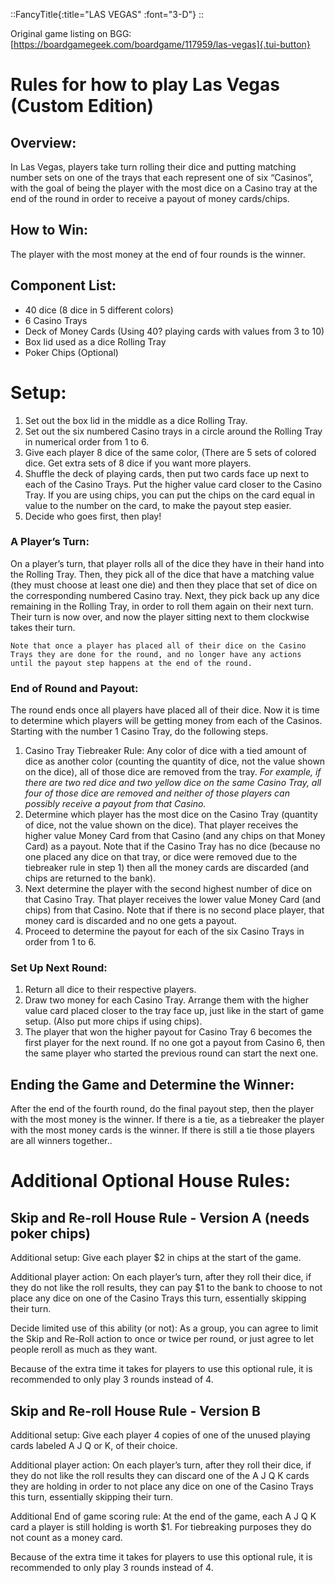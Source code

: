 ::FancyTitle{:title="LAS VEGAS" :font="3-D"}
::

Original game listing on BGG: [https://boardgamegeek.com/boardgame/117959/las-vegas]{.tui-button}

# Rules for how to play Las Vegas (Custom Edition)

## Overview:

In Las Vegas, players take turn rolling their dice and putting matching number sets on one of the trays that each represent one of six “Casinos”, with the goal of being the player with the most dice on a Casino tray at the end of the round in order to receive a payout of money cards/chips.

## How to Win:

The player with the most money at the end of four rounds is the winner.

## Component List:

- 40 dice (8 dice in 5 different colors)
- 6 Casino Trays
- Deck of Money Cards (Using 40? playing cards with values from 3 to 10)
- Box lid used as a dice Rolling Tray
- Poker Chips (Optional)

# Setup:

1. Set out the box lid in the middle as a dice Rolling Tray.
2. Set out the six numbered Casino trays in a circle around the Rolling Tray in numerical order from 1 to 6.
3. Give each player 8 dice of the same color, (There are 5 sets of colored dice. Get extra sets of 8 dice if you want more players.
4. Shuffle the deck of playing cards, then put two cards face up next to each of the Casino Trays. Put the higher value card closer to the Casino Tray. If you are using chips, you can put the chips on the card equal in value to the number on the card, to make the payout step easier.
5. Decide who goes first, then play!

### A Player’s Turn:

On a player’s turn, that player rolls all of the dice they have in their hand into the Rolling Tray. Then, they pick all of the dice that have a matching value (they must choose at least one die) and then they place that set of dice on the corresponding numbered Casino tray. Next, they pick back up any dice remaining in the Rolling Tray, in order to roll them again on their next turn. Their turn is now over, and now the player sitting next to them clockwise takes their turn.

`Note that once a player has placed all of their dice on the Casino Trays they are done for the round, and no longer have any actions until the payout step happens at the end of the round.`

### End of Round and Payout:

The round ends once all players have placed all of their dice. Now it is time to determine which players will be getting money from each of the Casinos.
Starting with the number 1 Casino Tray, do the following steps.

1. Casino Tray Tiebreaker Rule: Any color of dice with a tied amount of dice as another color (counting the quantity of dice, not the value shown on the dice), all of those dice are removed from the tray.
   _For example, if there are two red dice and two yellow dice on the same Casino Tray, all four of those dice are removed and neither of those players can possibly receive a payout from that Casino._
2. Determine which player has the most dice on the Casino Tray (quantity of dice, not the value shown on the dice). That player receives the higher value Money Card from that Casino (and any chips on that Money Card) as a payout. Note that if the Casino Tray has no dice (because no one placed any dice on that tray, or dice were removed due to the tiebreaker rule in step 1) then all the money cards are discarded (and chips are returned to the bank).
3. Next determine the player with the second highest number of dice on that Casino Tray. That player receives the lower value Money Card (and chips) from that Casino. Note that if there is no second place player, that money card is discarded and no one gets a payout.
4. Proceed to determine the payout for each of the six Casino Trays in order from 1 to 6.

### Set Up Next Round:

1. Return all dice to their respective players.
2. Draw two money for each Casino Tray. Arrange them with the higher value card placed closer to the tray face up, just like in the start of game setup. (Also put more chips if using chips).
3. The player that won the higher payout for Casino Tray 6 becomes the first player for the next round. If no one got a payout from Casino 6, then the same player who started the previous round can start the next one.

## Ending the Game and Determine the Winner:

After the end of the fourth round, do the final payout step, then the player with the most money is the winner. If there is a tie, as a tiebreaker the player with the most money cards is the winner. If there is still a tie those players are all winners together..

# Additional Optional House Rules:

## Skip and Re-roll House Rule - Version A (needs poker chips)

Additional setup: Give each player $2 in chips at the start of the game.

Additional player action: On each player’s turn, after they roll their dice, if they do not like the roll results, they can pay $1 to the bank to choose to not place any dice on one of the Casino Trays this turn, essentially skipping their turn.

Decide limited use of this ability (or not): As a group, you can agree to limit the Skip and Re-Roll action to once or twice per round, or just agree to let people reroll as much as they want.

Because of the extra time it takes for players to use this optional rule, it is recommended to only play 3 rounds instead of 4.

## Skip and Re-roll House Rule - Version B

Additional setup: Give each player 4 copies of one of the unused playing cards labeled A J Q or K, of their choice.

Additional player action: On each player’s turn, after they roll their dice, if they do not like the roll results they can discard one of the A J Q K cards they are holding in order to not place any dice on one of the Casino Trays this turn, essentially skipping their turn.

Additional End of game scoring rule: At the end of the game, each A J Q K card a player is still holding is worth $1. For tiebreaking purposes they do not count as a money card.

Because of the extra time it takes for players to use this optional rule, it is recommended to only play 3 rounds instead of 4.
